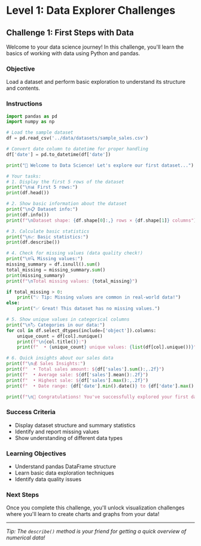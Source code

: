 # Level 1: Data Explorer Challenges

## Challenge 1: First Steps with Data

Welcome to your data science journey! In this challenge, you'll learn the basics of working with data using Python and pandas.

### Objective

Load a dataset and perform basic exploration to understand its structure and contents.

### Instructions

```python
import pandas as pd
import numpy as np

# Load the sample dataset
df = pd.read_csv('../data/datasets/sample_sales.csv')

# Convert date column to datetime for proper handling
df['date'] = pd.to_datetime(df['date'])

print("🎯 Welcome to Data Science! Let's explore our first dataset...")

# Your tasks:
# 1. Display the first 5 rows of the dataset
print("\n📊 First 5 rows:")
print(df.head())

# 2. Show basic information about the dataset
print("\n📋 Dataset info:")
print(df.info())
print(f"\nDataset shape: {df.shape[0]:,} rows × {df.shape[1]} columns")

# 3. Calculate basic statistics
print("\n📈 Basic statistics:")
print(df.describe())

# 4. Check for missing values (data quality check!)
print("\n🔍 Missing values:")
missing_summary = df.isnull().sum()
total_missing = missing_summary.sum()
print(missing_summary)
print(f"\nTotal missing values: {total_missing}")

if total_missing > 0:
    print("💡 Tip: Missing values are common in real-world data!")
else:
    print("✅ Great! This dataset has no missing values.")

# 5. Show unique values in categorical columns
print("\n🏷️ Categories in our data:")
for col in df.select_dtypes(include=['object']).columns:
    unique_count = df[col].nunique()
    print(f"\n{col.title()}:")
    print(f"  • {unique_count} unique values: {list(df[col].unique())}")

# 6. Quick insights about our sales data
print(f"\n💰 Sales Insights:")
print(f"  • Total sales amount: ${df['sales'].sum():,.2f}")
print(f"  • Average sale: ${df['sales'].mean():.2f}")
print(f"  • Highest sale: ${df['sales'].max():,.2f}")
print(f"  • Date range: {df['date'].min().date()} to {df['date'].max().date()}")

print(f"\n🎉 Congratulations! You've successfully explored your first dataset!")
```

### Success Criteria

- Display dataset structure and summary statistics
- Identify and report missing values
- Show understanding of different data types

### Learning Objectives

- Understand pandas DataFrame structure
- Learn basic data exploration techniques
- Identify data quality issues

### Next Steps

Once you complete this challenge, you'll unlock visualization challenges where you'll learn to create charts and graphs from your data!

---

_Tip: The `describe()` method is your friend for getting a quick overview of numerical data!_
